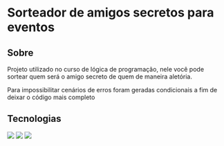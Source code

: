 <h1>Sorteador de amigos secretos para eventos</h1>

<h2>Sobre</h2>
<p>Projeto utilizado no curso de lógica de programação, nele você pode sortear quem será o amigo secreto de quem de maneira aletória.</p>
<p>Para impossibilitar cenários de erros foram geradas condicionais a fim de deixar o código mais completo</p>

## Tecnologias
<div>
  <img src="https://img.shields.io/badge/HTML-239120?style=for-the-badge&logo=html5&logoColor=white">
  <img src="https://img.shields.io/badge/CSS-239120?&style=for-the-badge&logo=css3&logoColor=white">
  <img src="https://img.shields.io/badge/JavaScript-F7DF1E?style=for-the-badge&logo=javascript&logoColor=black">
</div>

